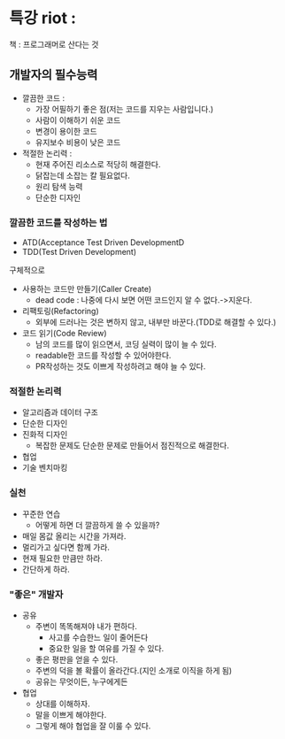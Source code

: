 # 특강 riot :
책 : 프로그래머로 산다는 것  

## 개발자의 필수능력
- 깔끔한 코드 : 
  - 가장 어필하기 좋은 점(저는 코드를 지우는 사람입니다.)
  - 사람이 이해하기 쉬운 코드
  - 변경이 용이한 코드
  - 유지보수 비용이 낮은 코드
- 적절한 논리력 : 
  - 현재 주어진 리소스로 적당히 해결한다.
  - 닭잡는데 소잡는 칼 필요없다.
  - 원리 탐색 능력
  - 단순한 디자인

### 깔끔한 코드를 작성하는 법
- ATD(Acceptance Test Driven DevelopmentD
- TDD(Test Driven Development)  

구체적으로
- 사용하는 코드만 만들기(Caller Create)
  - dead code : 나중에 다시 보면 어떤 코드인지 알 수 없다.->지운다.
- 리팩토링(Refactoring)
  - 외부에 드러나는 것은 변하지 않고, 내부만 바꾼다.(TDD로 해결할 수 있다.)
- 코드 읽기(Code Review)
  - 남의 코드를 많이 읽으면서, 코딩 실력이 많이 늘 수 있다.
  - readable한 코드를 작성할 수 있어야한다. 
  - PR작성하는 것도 이쁘게 작성하려고 해야 늘 수 있다.

### 적절한 논리력
- 알고리즘과 데이터 구조
- 단순한 디자인
- 진화적 디자인
  - 복잡한 문제도 단순한 문제로 만들어서 점진적으로 해결한다.
- 협업
- 기술 벤치마킹

### 실천
- 꾸준한 연습
  - 어떻게 하면 더 깔끔하게 쓸 수 있을까?
- 매일 몸값 올리는 시간을 가져라.
- 멀리가고 싶다면 함께 가라.
- 현재 필요한 만큼만 하라.
- 간단하게 하라.


### "좋은" 개발자
- 공유
  - 주변이 똑똑해져야 내가 편하다.
    - 사고를 수습한느 일이 줄어든다
    - 중요한 일을 할 여유를 가질 수 있다.
  - 좋은 평판을 얻을 수 있다.
  - 주변의 덕을 볼 확률이 올라간다.(지인 소개로 이직을 하게 됨)
  - 공유는 무엇이든, 누구에게든
- 협업
  - 상대를 이해하자.
  - 말을 이쁘게 해야한다.
  - 그렇게 해야 협업을 잘 이룰 수 있다.


